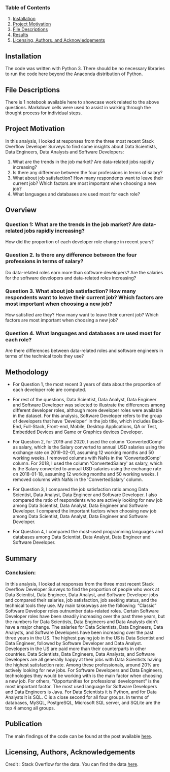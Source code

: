 ### Table of Contents

1. [Installation](#installation)
2. [Project Motivation](#motivation)
3. [File Descriptions](#files)
4. [Results](#results)
5. [Licensing, Authors, and Acknowledgements](#licensing)

## Installation <a name="installation"></a>

The code was written with Python 3. There should be no necessary libraries to run the code here beyond the Anaconda distribution of Python.  

## File Descriptions <a name="files"></a>

There is 1 notebook available here to showcase work related to the above questions. Markdown cells were used to assist in walking through the thought process for individual steps.  

## Project Motivation<a name="motivation"></a>

In this analysis, I looked at responses from the three most recent Stack Overflow Developer Surveys to find some insights about
Data Scientists, Data Engineers, Data Analysts and Software Developers:

1. What are the trends in the job market? Are data-related jobs rapidly increasing? 
2. Is there any difference between the four professions in terms of salary?
3. What about job satisfaction? How many respondents want to leave their current job? Which factors are most important when choosing a new job? 
4. What languages and databases are used most for each role?


## Overview

### Question 1: What are the trends in the job market? Are data-related jobs rapidly increasing?
How did the proportion of each developer role change in recent years?

### Question 2. Is there any difference between the four professions in terms of salary?
Do data-related roles earn more than software developers?
Are the salaries for the software developers and data-related roles increasing?

### Question 3. What about job satisfaction? How many respondents want to leave their current job? Which factors are most important when choosing a new job? 
How satisfied are they?
How many want to leave their current job?
Which factors are most important when choosing a new job?

### Question 4. What languages and databases are used most for each role?
Are there differences between data-related roles and software engineers in terms of the technical tools they use?

## Methodology

- For Question 1, the most recent 3 years of data about the proportion of each developer role are computed.

- For rest of the questions, Data Scientist, Data Analyst, Data Engineer and Software Developer was selected to illustrate the differences among different developer roles, although more developer roles were available in the dataset. For this analysis, Software Developer refers to the group of developers that have ‘Developer’ in the job title, which includes Back-End, Full-Stack, Front-end, Mobile, Desktop Applications, QA or Test, Embedded Devices and Game or Graphics devices Developer. 

- For Question 2, for 2019 and 2020, I used the column 'ConvertedComp' as salary, which is the Salary converted to annual USD salaries using the exchange rate on 2019-02-01, assuming 12 working months and 50 working weeks. I removed columns with NaNs in the 'ConvertedComp' column.
  For 2018, I used the column 'ConvertedSalary'  as salary, which is the Salary converted to annual USD salaries using the exchange rate on 2018-01-18, assuming 12 working months and 50 working weeks. I removed columns with NaNs in the 'ConvertedSalary' column.

- For Question 3, I compared the job satisfaction ratio among Data Scientist, Data Analyst, Data Engineer and Software Developer.
 I also compared the ratio of respondents who are actively looking for new job among Data Scientist, Data Analyst, Data Engineer and Software Developer.
 I compared the important factors when choosing new job among Data Scientist, Data Analyst, Data Engineer and Software Developer.

- For Question 4, I compared the most-used programming languages and databases among Data Scientist, Data Analyst, Data Engineer and Software Developer.


## Summary

### Conclusion:
In this analysis, I looked at responses from the three most recent Stack Overflow Developer Surveys to find the proportion of people who work at Data Scientist, Data Engineer, Data Analyst, and Software Developer jobs and compared their salaries, job satisfaction, job seeking status, and the technical tools they use.
My main takeaways are the following:
“Classic” Software Developer roles outnumber data-related roles. Certain Software Developer roles have been steadily increasing over the past three years, but the numbers for Data Scientists, Data Engineers and Data Analysts didn’t have a major change.
The salaries for Data Scientists, Data Engineers, Data Analysts, and Software Developers have been increasing over the past three years in the US. The highest paying job in the US is Data Scientist and Data Engineer, followed by Software Developer and Data Analyst. Developers in the US are paid more than their counterparts in other countries.
Data Scientists, Data Engineers, Data Analysts, and Software Developers are all generally happy at their jobs with Data Scientists having the highest satisfaction rate. Among these professionals, around 20% are actively looking for new jobs. For Software Developers and Data Engineers, technologies they would be working with is the main factor when choosing a new job. For others, “Opportunities for professional development” is the most important factor.
The most used language for Software Developers and Data Engineers is Java. For Data Scientists it is Python, and for Data Analysts it is SQL. C is a close second for all four groups. In terms of databases, MySQL, PostgreSQL, Microsoft SQL server, and SQLite are the top 4 among all groups.

## Publication <a name="results"></a>

The main findings of the code can be found at the post available [here](https://medium.com/@xiaoruyue1986/how-do-you-choose-software-engineer-data-scientist-data-engineer-or-data-analyst-1cc5ec47dff2?sk=23fb99241839aa8a31f6fcfe1f3b169c).

## Licensing, Authors, Acknowledgements<a name="licensing"></a>

Credit : Stack Overflow for the data.  You can find the data [here](https://insights.stackoverflow.com/survey). 


